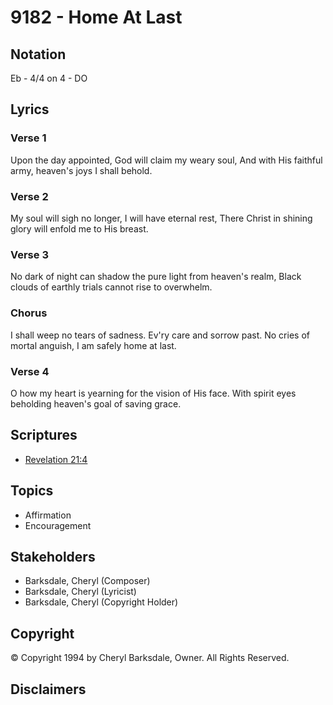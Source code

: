 # 9182 - Home At Last

## Notation

Eb - 4/4 on 4 - DO

## Lyrics

### Verse 1

Upon the day appointed, God will claim my weary soul, And with His faithful army, heaven's joys I shall behold.

### Verse 2

My soul will sigh no longer, I will have eternal rest, There Christ in shining glory will enfold me to His breast.

### Verse 3

No dark of night can shadow the pure light from heaven's realm, Black clouds of earthly trials cannot rise to overwhelm.

### Chorus

I shall weep no tears of sadness. Ev'ry care and sorrow past. No cries of mortal anguish, I am safely home at last.

### Verse 4

O how my heart is yearning for the vision of His face. With spirit eyes beholding heaven's goal of saving grace.


## Scriptures

- [Revelation 21:4](https://www.biblegateway.com/passage/?search=Revelation%2021%3A4)

## Topics

- Affirmation
- Encouragement

## Stakeholders

- Barksdale, Cheryl (Composer)
- Barksdale, Cheryl (Lyricist)
- Barksdale, Cheryl (Copyright Holder)

## Copyright

© Copyright 1994 by Cheryl Barksdale, Owner. All Rights Reserved.


## Disclaimers


